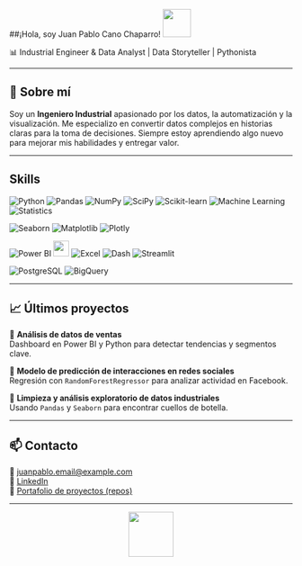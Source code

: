 
##¡Hola, soy Juan Pablo Cano Chaparro! <img src="https://cdn.pixabay.com/animation/2022/10/07/00/20/00-20-00-704_512.gif" width="50"/>

📊 Industrial Engineer & Data Analyst | Data Storyteller | Pythonista

---

## 🚀 Sobre mí

Soy un **Ingeniero Industrial** apasionado por los datos, la automatización y la visualización. Me especializo en convertir datos complejos en historias claras para la toma de decisiones. Siempre estoy aprendiendo algo nuevo para mejorar mis habilidades y entregar valor.

---

## Skills

<!-- Herramientas de análisis y ciencia de datos -->

![Python](https://img.shields.io/badge/-Python-3776AB?style=for-the-badge&logo=python&logoColor=white)
![Pandas](https://img.shields.io/badge/-Pandas-150458?style=for-the-badge&logo=pandas&logoColor=white)
![NumPy](https://img.shields.io/badge/-NumPy-013243?style=for-the-badge&logo=numpy&logoColor=white)
![SciPy](https://img.shields.io/badge/-SciPy-8CAAE6?style=for-the-badge&logo=scipy&logoColor=white)
![Scikit-learn](https://img.shields.io/badge/-Scikit--learn-F7931E?style=for-the-badge&logo=scikit-learn&logoColor=white)
![Machine Learning](https://img.shields.io/badge/-Machine%20Learning-0A192F?style=for-the-badge&logo=google&logoColor=white)
![Statistics](https://img.shields.io/badge/-Statistics-2E7D32?style=for-the-badge)

<!-- Visualización de datos -->

![Seaborn](https://img.shields.io/badge/-Seaborn-4B8BBE?style=for-the-badge)
![Matplotlib](https://img.shields.io/badge/-Matplotlib-11557C?style=for-the-badge)
![Plotly](https://img.shields.io/badge/-Plotly-3F4F75?style=for-the-badge&logo=plotly&logoColor=white)

<!-- Herramientas BI y Dashboards -->

![Power BI](https://img.shields.io/badge/-Power%20BI-F2C811?style=for-the-badge&logo=powerbi&logoColor=black)
[<img src="https://upload.wikimedia.org/wikipedia/commons/4/4b/Tableau_Logo.png" height="28"/>](https://www.tableau.com/)
![Excel](https://img.shields.io/badge/-Excel-217346?style=for-the-badge&logo=microsoft-excel&logoColor=white)
![Dash](https://img.shields.io/badge/-Dash-00AEEF?style=for-the-badge)
![Streamlit](https://img.shields.io/badge/-Streamlit-FF4B4B?style=for-the-badge&logo=streamlit&logoColor=white)

<!-- Bases de datos -->

![PostgreSQL](https://img.shields.io/badge/-PostgreSQL-336791?style=for-the-badge&logo=postgresql&logoColor=white)
![BigQuery](https://img.shields.io/badge/-BigQuery-4285F4?style=for-the-badge&logo=googlecloud&logoColor=white)




---

## 📈 Últimos proyectos

🔹 **Análisis de datos de ventas**  
Dashboard en Power BI y Python para detectar tendencias y segmentos clave.

🔹 **Modelo de predicción de interacciones en redes sociales**  
Regresión con `RandomForestRegressor` para analizar actividad en Facebook.

🔹 **Limpieza y análisis exploratorio de datos industriales**  
Usando `Pandas` y `Seaborn` para encontrar cuellos de botella.

---

## 📫 Contacto

📧 juanpablo.email@example.com  
🔗 [LinkedIn](https://www.linkedin.com/in/juanpablocanochaparro)  
📂 [Portafolio de proyectos (repos)](https://github.com/TU_USUARIO_AQUÍ)

---

<p align="center">
  <img src="https://cdn.pixabay.com/animation/2022/10/07/00/20/00-20-00-704_512.gif" width="80"/>
</p>
